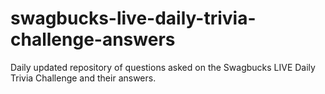 # swagbucks-live-daily-trivia-challenge-answers
Daily updated repository of questions asked on the Swagbucks LIVE Daily Trivia Challenge and their answers.
